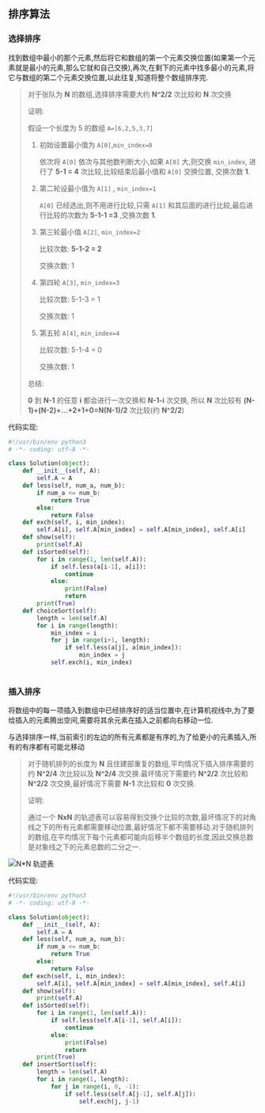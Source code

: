 ## 排序算法

### 选择排序 

找到数组中最小的那个元素,然后将它和数组的第一个元素交换位置(如果第一个元素就是最小的元素,那么它就和自己交换),再次,在剩下的元素中找多最小的元素,将它与数组的第二个元素交换位置,以此往复,知道将整个数组排序完.

> 对于张队为 **N** 的数组,选择排序需要大约 **N^2/2**  次比较和 **N** 次交换
>
> 证明:
>
> 假设一个长度为 5 的数组 `A=[6,2,5,3,7]`
>
> 1. 初始设置最小值为 `A[0]`,`min_index=0`
>
>    依次将 `A[0]` 依次与其他数判断大小,如果 `A[0]` 大,则交换 `min_index`, 进行了 **5-1 = 4** 次比较,比较结束后最小值和 `A[0]` 交换位置, 交换次数 **1**.
>
> 2. 第二轮设最小值为 `A[1]` , `min_index=1`
>
>    `A[0]` 已经选出,则不用进行比较,只需 `A[1]` 和其后面的进行比较,最后进行比较的次数为 **5-1-1 =3** ,交换次数 **1**.
>
> 3. 第三轮最小值 `A[2]`, `min_index=2`
>
>    比较次数: **5-1-2 = 2**
>
>    交换次数: 1
>
> 4. 第四轮 `A[3]`, `min_index=3`
>
>    比较次数: 5-1-3 = 1
>
>    交换次数: 1
>
> 5. 第五轮 `A[4]`, `min_index=4`
>
>    比较次数: 5-1-4 = 0
>
>    交换次数: 1
>
> 总结:
>
> **0** 到 **N-1** 的任意 **i** 都会进行一次交换和 **N-1-i** 次交换, 所以 **N** 次比较有 **(N-1)+(N-2)+...+2+1+0=N(N-1)/2** 次比较(约 **N^2/2**)



代码实现:

```python
#!/usr/bin/env python3
# -*- coding: utf-8 -*-

class Solution(object):
    def __init__(self, A):
        self.A = A
    def less(self, num_a, num_b):
        if num_a <= num_b:
            return True
        else:
            return False
    def exch(self, i, min_index):
        self.A[i], self.A[min_index] = self.A[min_index], self.A[i]
    def show(self):
        print(self.A)
    def isSorted(self):
        for i in range(1, len(self.A)):
            if self.less(a[i-1], a[i]):
                continue
            else:
                print(False)
                return
        print(True)
    def choiceSort(self):
        length = len(self.A)
        for i in range(length):
            min_index = i
            for j in range(i+1, length):
                if self.less(a[j], a[min_index]):
                    min_index = j
            self.exch(i, min_index)
            
```

### 插入排序

将数组中的每一项插入到数组中已经排序好的适当位置中,在计算机视线中,为了要给插入的元素腾出空间,需要将其余元素在插入之前都向右移动一位.

与选择排序一样,当前索引的左边的所有元素都是有序的,为了给更小的元素插入,所有的有序都有可能北移动

> 对于随机排列的长度为 **N** 且住建部重复的数组,平均情况下插入排序需要的约 **N^2/4** 次比较以及 **N^2/4** 次交换.最坏情况下需要约 **N^2/2** 次比较和 **N^2/2** 次交换,最好情况下需要 **N-1** 次比较和 **0** 次交换.
>
> 证明:
>
> 通过一个 **NxN** 的轨迹表可以容易得到交换个比较的次数,最坏情况下的对角线之下的所有元素都需要移动位置,最好情况下都不需要移动.对于随机排列的数组,在平均情况下每个元素都可能向后移半个数组的长度,因此交换总数是对象线之下的元素总数的二分之一.

![N*N 轨迹表](C:\Users\Dxigui\OneDrive\插入排序.PNG)



代码实现:

```python
#!/usr/bin/env python3
# -*- coding: utf-8 -*-

class Solution(object):
    def __init__(self, A):
        self.A = A
    def less(self, num_a, num_b):
        if num_a <= num_b:
            return True
        else:
            return False
    def exch(self, i, min_index):
        self.A[i], self.A[min_index] = self.A[min_index], self.A[i]
    def show(self):
        print(self.A)
    def isSorted(self):
        for i in range(1, len(self.A)):
            if self.less(self.A[i-1], self.A[i]):
                continue
            else:
                print(False)
                return
        print(True)
    def insertSort(self):
        length = len(self.A)
        for i in range(1, length):
            for j in range(i, 0, -1):
                if self.less(self.A[j-1], self.A[j]):
                    self.exch(j, j-1)
```

